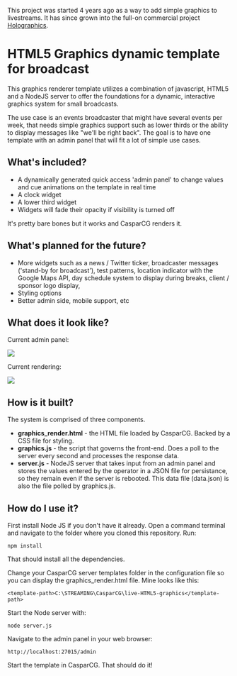 This project was started 4 years ago as a way to add simple graphics to livestreams. It has since grown into the full-on commercial project [Holographics](https://hologfx.io).

# HTML5 Graphics dynamic template for broadcast

This graphics renderer template utilizes a combination of javascript, HTML5 and a NodeJS server to offer the foundations for a dynamic, interactive graphics system for small broadcasts.

The use case is an events broadcaster that might have several events per week, that needs simple graphics support such as lower thirds or the ability to display messages like "we'll be right back". The goal is to have one template with an admin panel that will fit a lot of simple use cases.

## What's included?
 
 * A dynamically generated quick access 'admin panel' to change values and cue animations on the template in real time
 * A clock widget
 * A lower third widget
 * Widgets will fade their opacity if visibility is turned off

It's pretty bare bones but it works and CasparCG renders it.

## What's planned for the future?

 * More widgets such as a news / Twitter ticker, broadcaster messages ('stand-by for broadcast'), test patterns, location indicator with the Google Maps API, day schedule system to display during breaks, client / sponsor logo display, 
 * Styling options
 * Better admin side, mobile support, etc

## What does it look like?

Current admin panel:

![](https://github.com/florisporro/live-HTML5-graphics/blob/master/adminpanel.jpg)

Current rendering:

![](https://github.com/florisporro/live-HTML5-graphics/blob/master/rendering.jpg)

## How is it built?

The system is comprised of three components.

 * **graphics_render.html** - the HTML file loaded by CasparCG. Backed by a CSS file for styling.
 * **graphics.js** - the script that governs the front-end. Does a poll to the server every second and processes the response data.
 * **server.js** - NodeJS server that takes input from an admin panel and stores the values entered by the operator in a JSON file for persistance, so they remain even if the server is rebooted. This data file (data.json) is also the file polled by graphics.js.

## How do I use it?

First install Node JS if you don't have it already. Open a command terminal and navigate to the folder where you cloned this repository. Run:

```
npm install
```

That should install all the dependencies.

Change your CasparCG server templates folder in the configuration file so you can display the graphics_render.html file. Mine looks like this:

```
<template-path>C:\STREAMING\CasparCG\live-HTML5-graphics</template-path>
```

Start the Node server with:

```
node server.js
```

Navigate to the admin panel in your web browser:

```
http://localhost:27015/admin
```

Start the template in CasparCG. That should do it!
